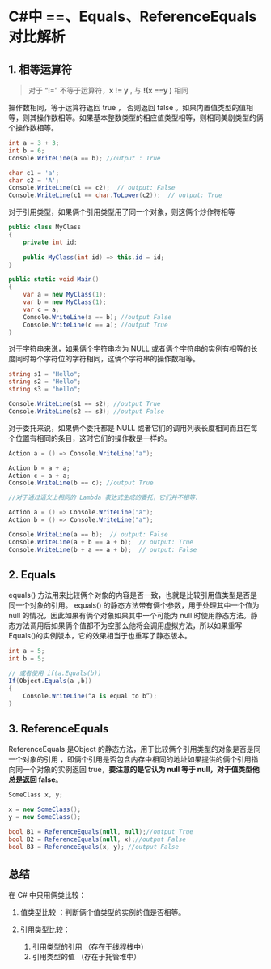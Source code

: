 # C#中 ==、Equals、ReferenceEquals 对比解析

## 1. 相等运算符

> 对于 “!=” 不等于运算符，**x != y** , 与 **!(x ==y )** 相同

操作数相同，等于运算符返回 true ， 否则返回 false 。如果内置值类型的值相等，则其操作数相等。如果基本整数类型的相应值类型相等，则相同美剧类型的俩个操作数相等。

``` C#
int a = 3 + 3;
int b = 6;
Console.WriteLine(a == b); //output : True

char c1 = 'a';
char c2 = 'A';
Console.WriteLine(c1 == c2);  // output: False
Console.WriteLine(c1 == char.ToLower(c2));  // output: True
```

对于引用类型，如果俩个引用类型用了同一个对象，则这俩个炒作符相等

```C#
public class MyClass
{
    private int id;
    
    public MyClass(int id) => this.id = id;
}

public static void Main()
{
    var a = new MyClass(1);
    var b = new MyClass(1);
    var c = a;
    Comsole.WriteLine(a == b); //output False
    Console.WriteLine(c == a); //output True
}
```

对于字符串来说，如果俩个字符串均为 NULL 或者俩个字符串的实例有相等的长度同时每个字符位的字符相同，这俩个字符串的操作数相等。

```C#
string s1 = "Hello";
string s2 = "Hello";
string s3 = "hello";

Console.WriteLine(s1 == s2); //output True
Console.WriteLine(s2 == s3); //output False
```

对于委托来说，如果俩个委托都是 NULL 或者它们的调用列表长度相同而且在每个位置有相同的条目，这时它们的操作数是一样的。

```c#
Action a = () => Console.WriteLine("a");

Action b = a + a;
Action c = a + a;
Console.WriteLine(b == c); //output True

//对于通过语义上相同的 Lambda 表达式生成的委托，它们并不相等.

Action a = () => Console.WriteLine("a");
Action b = () => Console.WriteLine("a");

Console.WriteLine(a == b);  // output: False
Console.WriteLine(a + b == a + b);  // output: True
Console.WriteLine(b + a == a + b);  // output: False
```

## 2. Equals

equals() 方法用来比较俩个对象的内容是否一致，也就是比较引用值类型是否是同一个对象的引用。 equals() 的静态方法带有俩个参数，用于处理其中一个值为 null 的情况，因此如果有俩个对象如果其中一个可能为 null 时使用静态方法。静态方法调用后如果俩个值都不为空那么他将会调用虚拟方法，所以如果重写Equals()的实例版本，它的效果相当于也重写了静态版本。

```C#
int a = 5;
int b = 5;

// 或者使用 if(a.Equals(b))
If(Object.Equals(a ,b))
{
	Console.WriteLine(“a is equal to b”);
}
```



## 3. ReferenceEquals

ReferenceEquals 是Object 的静态方法，用于比较俩个引用类型的对象是否是同一个对象的引用 ，即俩个引用是否包含内存中相同的地址如果提供的俩个引用指向同一个对象的实例返回 true，**要注意的是它认为 null 等于 null，对于值类型他总是返回 false**。

```C#
SomeClass x, y;

x = new SomeClass();
y = new SomeClass();

bool B1 = ReferenceEquals(null, null);//output True
bool B2 = ReferenceEquals(null, x);//output False
bool B3 = ReferenceEquals(x, y); //output False
```

## 总结

在 C# 中只用俩类比较：

1. 值类型比较 ：判断俩个值类型的实例的值是否相等。

2. 引用类型比较：

   1. 引用类型的引用 （存在于线程栈中）
   2. 引用类型的值 （存在于托管堆中）

   